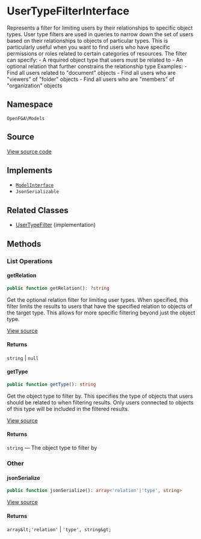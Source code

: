 # UserTypeFilterInterface

Represents a filter for limiting users by their relationships to specific object types. User type filters are used in queries to narrow down the set of users based on their relationships to objects of particular types. This is particularly useful when you want to find users who have specific permissions or roles related to certain categories of resources. The filter can specify: - A required object type that users must be related to - An optional relation that further constrains the relationship type Examples: - Find all users related to &quot;document&quot; objects - Find all users who are &quot;viewers&quot; of &quot;folder&quot; objects - Find all users who are &quot;members&quot; of &quot;organization&quot; objects

## Namespace
`OpenFGA\Models`

## Source
[View source code](https://github.com/evansims/openfga-php/blob/main/src/Models/UserTypeFilterInterface.php)

## Implements
* [`ModelInterface`](ModelInterface.md)
* `JsonSerializable`

## Related Classes
* [UserTypeFilter](Models/UserTypeFilter.md) (implementation)

## Methods

### List Operations
#### getRelation

```php
public function getRelation(): ?string
```

Get the optional relation filter for limiting user types. When specified, this filter limits the results to users that have the specified relation to objects of the target type. This allows for more specific filtering beyond just the object type.

[View source](https://github.com/evansims/openfga-php/blob/main/src/Models/UserTypeFilterInterface.php#L39)

#### Returns
`string` &#124; `null`
#### getType

```php
public function getType(): string
```

Get the object type to filter by. This specifies the type of objects that users should be related to when filtering results. Only users connected to objects of this type will be included in the filtered results.

[View source](https://github.com/evansims/openfga-php/blob/main/src/Models/UserTypeFilterInterface.php#L50)

#### Returns
`string` — The object type to filter by
### Other
#### jsonSerialize

```php
public function jsonSerialize(): array<'relation'|'type', string>
```

[View source](https://github.com/evansims/openfga-php/blob/main/src/Models/UserTypeFilterInterface.php#L56)

#### Returns
`array&lt;'relation'` &#124; `'type', string&gt;`
